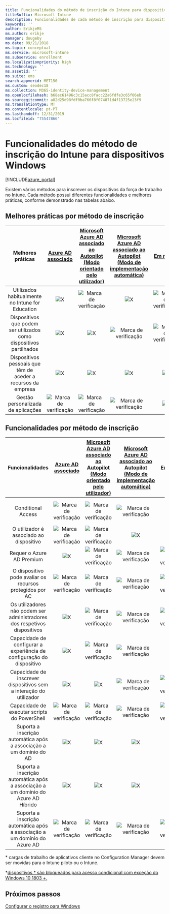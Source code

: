 ```yaml
---
title: Funcionalidades do método de inscrição do Intune para dispositivos Windows
titleSuffix: Microsoft Intune
description: Funcionalidades de cada método de inscrição para dispositivos Windows.
keywords: ''
author: ErikjeMS
ms.author: erikje
manager: dougeby
ms.date: 09/21/2018
ms.topic: conceptual
ms.service: microsoft-intune
ms.subservice: enrollment
ms.localizationpriority: high
ms.technology: ''
ms.assetid: ''
ms.suite: ems
search.appverid: MET150
ms.custom: seodec18
ms.collection: M365-identity-device-management
ms.openlocfilehash: b68ec61496c3c15acc8facc22a6fdfe3c65f06eb
ms.sourcegitcommit: a82d25d98fdf0ba766f8f074871d4f13725e23f9
ms.translationtype: MT
ms.contentlocale: pt-PT
ms.lasthandoff: 12/31/2019
ms.locfileid: "75547866"
---
```

# <a name="intune-enrollment-method-capabilities-for-windows-devices"></a>Funcionalidades do método de inscrição do Intune para dispositivos Windows
[!INCLUDE[azure_portal](../includes/azure_portal.md)]

Existem vários métodos para inscrever os dispositivos da força de trabalho no Intune. Cada método possui diferentes funcionalidades e melhores práticas, conforme demonstrado nas tabelas abaixo.

## <a name="best-practices-by-enrollment-method"></a>Melhores práticas por método de inscrição
| **Melhores práticas** | **[Azure AD associado](windows-enroll.md#enable-windows-10-automatic-enrollment)**|**[Microsoft Azure AD associado ao Autopilot (Modo orientado pelo utilizador)](enrollment-autopilot.md)** |**[Microsoft Azure AD associado ao Autopilot (Modo de implementação automática)](enrollment-autopilot.md)** |**[Em massa](windows-bulk-enroll.md)**|**[DEM](device-enrollment-manager-enroll.md)** | **[BYOD](device-enrollment.md#bring-your-own-device)** | **[GPO](https://docs.microsoft.com/windows/client-management/mdm/enroll-a-windows-10-device-automatically-using-group-policy)** | **[Cogestão](https://docs.microsoft.com/configmgr/core/clients/manage/co-management-overview)** |
|:---:|:---:|:---:|:---:|:---:|:---:|:---:|:---:|:---:|
|Utilizados habitualmente no Intune for Education|![X](./media/enrollment-method-capab/xmark.png)|![Marca de verificação](./media/enrollment-method-capab/checkmark.png)|![X](./media/enrollment-method-capab/xmark.png)|![Marca de verificação](./media/enrollment-method-capab/checkmark.png)|![Marca de verificação](./media/enrollment-method-capab/checkmark.png)|![X](./media/enrollment-method-capab/xmark.png)|![X](./media/enrollment-method-capab/xmark.png)|![X](./media/enrollment-method-capab/xmark.png)|
|Dispositivos que podem ser utilizados como dispositivos partilhados|![X](./media/enrollment-method-capab/xmark.png)|![X](./media/enrollment-method-capab/xmark.png)|![Marca de verificação](./media/enrollment-method-capab/checkmark.png)|![Marca de verificação](./media/enrollment-method-capab/checkmark.png)|![Marca de verificação](./media/enrollment-method-capab/checkmark.png)|![X](./media/enrollment-method-capab/xmark.png)|![X](./media/enrollment-method-capab/xmark.png)|![X](./media/enrollment-method-capab/xmark.png)|
|Dispositivos pessoais que têm de aceder a recursos da empresa|![X](./media/enrollment-method-capab/xmark.png)|![X](./media/enrollment-method-capab/xmark.png)|![X](./media/enrollment-method-capab/xmark.png)|![X](./media/enrollment-method-capab/xmark.png)|![X](./media/enrollment-method-capab/xmark.png)|![Marca de verificação](./media/enrollment-method-capab/checkmark.png)|![X](./media/enrollment-method-capab/xmark.png)|![X](./media/enrollment-method-capab/xmark.png)|
|Gestão personalizada de aplicações|![Marca de verificação](./media/enrollment-method-capab/checkmark.png)|![Marca de verificação](./media/enrollment-method-capab/checkmark.png)|![Marca de verificação](./media/enrollment-method-capab/checkmark.png)|![X](./media/enrollment-method-capab/xmark.png)|![X](./media/enrollment-method-capab/xmark.png)|![Marca de verificação](./media/enrollment-method-capab/checkmark.png)|![Marca de verificação](./media/enrollment-method-capab/checkmark.png)|![Marca de verificação](./media/enrollment-method-capab/checkmark.png)|

## <a name="capabilities-by-enrollment-method"></a>Funcionalidades por método de inscrição

| **Funcionalidades** | **[Azure AD associado](windows-enroll.md#enable-windows-10-automatic-enrollment)**|**[Microsoft Azure AD associado ao Autopilot (Modo orientado pelo utilizador)](enrollment-autopilot.md)** |**[Microsoft Azure AD associado ao Autopilot (Modo de implementação automática)](enrollment-autopilot.md)** |**[Em massa](windows-bulk-enroll.md)**|**[DEM](device-enrollment-manager-enroll.md)** | **[BYOD](device-enrollment.md#bring-your-own-device)** | **[GPO](https://docs.microsoft.com/windows/client-management/mdm/enroll-a-windows-10-device-automatically-using-group-policy)** | **[Cogestão](https://docs.microsoft.com/configmgr/core/clients/manage/co-management-overview)** |
|:---:|:---:|:---:|:---:|:---:|:---:|:---:|:---:|:---:|
|Conditional Access                                      |![Marca de verificação](./media/enrollment-method-capab/checkmark.png)|![Marca de verificação](./media/enrollment-method-capab/checkmark.png)|![Marca de verificação](./media/enrollment-method-capab/checkmark.png)|![X](./media/enrollment-method-capab/xmark.png)|![Marca de verificação](./media/enrollment-method-capab/checkmark.png)\*\*|![Marca de verificação](./media/enrollment-method-capab/checkmark.png)|![Marca de verificação](./media/enrollment-method-capab/checkmark.png)|![Marca de verificação](./media/enrollment-method-capab/checkmark.png)|
|O utilizador é associado ao dispositivo                    |![Marca de verificação](./media/enrollment-method-capab/checkmark.png)|![Marca de verificação](./media/enrollment-method-capab/checkmark.png)|![X](./media/enrollment-method-capab/xmark.png)|![X](./media/enrollment-method-capab/xmark.png)|![X](./media/enrollment-method-capab/xmark.png)|![Marca de verificação](./media/enrollment-method-capab/checkmark.png)|![Marca de verificação](./media/enrollment-method-capab/checkmark.png)|![Marca de verificação](./media/enrollment-method-capab/checkmark.png)|
|Requer o Azure AD Premium                               |![X](./media/enrollment-method-capab/xmark.png)|![Marca de verificação](./media/enrollment-method-capab/checkmark.png)|![Marca de verificação](./media/enrollment-method-capab/checkmark.png)|![Marca de verificação](./media/enrollment-method-capab/checkmark.png)|![X](./media/enrollment-method-capab/xmark.png)|![X](./media/enrollment-method-capab/xmark.png)|![Marca de verificação](./media/enrollment-method-capab/checkmark.png)|![Marca de verificação](./media/enrollment-method-capab/checkmark.png)|
|O dispositivo pode avaliar os recursos protegidos por AC             |![Marca de verificação](./media/enrollment-method-capab/checkmark.png)|![Marca de verificação](./media/enrollment-method-capab/checkmark.png)|![Marca de verificação](./media/enrollment-method-capab/checkmark.png)|![Marca de verificação](./media/enrollment-method-capab/checkmark.png)|![X](./media/enrollment-method-capab/xmark.png)|![Marca de verificação](./media/enrollment-method-capab/checkmark.png)|![Marca de verificação](./media/enrollment-method-capab/checkmark.png)|![Marca de verificação](./media/enrollment-method-capab/checkmark.png)|
|Os utilizadores não podem ser administradores dos respetivos dispositivos               |![X](./media/enrollment-method-capab/xmark.png)|![Marca de verificação](./media/enrollment-method-capab/checkmark.png)|![Marca de verificação](./media/enrollment-method-capab/checkmark.png)|![Marca de verificação](./media/enrollment-method-capab/checkmark.png)|![X](./media/enrollment-method-capab/xmark.png)|![X](./media/enrollment-method-capab/xmark.png)|![X](./media/enrollment-method-capab/xmark.png)|![X](./media/enrollment-method-capab/xmark.png)|
|Capacidade de configurar a experiência de configuração do dispositivo        |![X](./media/enrollment-method-capab/xmark.png)|![Marca de verificação](./media/enrollment-method-capab/checkmark.png)|![Marca de verificação](./media/enrollment-method-capab/checkmark.png)|![X](./media/enrollment-method-capab/xmark.png)|![X](./media/enrollment-method-capab/xmark.png)|![X](./media/enrollment-method-capab/xmark.png)|![X](./media/enrollment-method-capab/xmark.png)|![X](./media/enrollment-method-capab/xmark.png)|
|Capacidade de inscrever dispositivos sem a interação do utilizador      |![X](./media/enrollment-method-capab/xmark.png)|![X](./media/enrollment-method-capab/xmark.png)|![Marca de verificação](./media/enrollment-method-capab/checkmark.png)|![Marca de verificação](./media/enrollment-method-capab/checkmark.png)|![Marca de verificação](./media/enrollment-method-capab/checkmark.png)|![X](./media/enrollment-method-capab/xmark.png)|![Marca de verificação](./media/enrollment-method-capab/checkmark.png)|![Marca de verificação](./media/enrollment-method-capab/checkmark.png)|
|Capacidade de executar scripts do PowerShell                       |![Marca de verificação](./media/enrollment-method-capab/checkmark.png)|![Marca de verificação](./media/enrollment-method-capab/checkmark.png)|![Marca de verificação](./media/enrollment-method-capab/checkmark.png)|![Marca de verificação](./media/enrollment-method-capab/checkmark.png)|![Marca de verificação](./media/enrollment-method-capab/checkmark.png)|![X](./media/enrollment-method-capab/xmark.png)|![X](./media/enrollment-method-capab/xmark.png)|![X](./media/enrollment-method-capab/checkmark.png)\*| 
|Suporta a inscrição automática após a associação a um domínio do AD      |![X](./media/enrollment-method-capab/xmark.png)|![X](./media/enrollment-method-capab/xmark.png)|![X](./media/enrollment-method-capab/xmark.png)|![X](./media/enrollment-method-capab/xmark.png)|![X](./media/enrollment-method-capab/xmark.png)|![X](./media/enrollment-method-capab/xmark.png)|![Marca de verificação](./media/enrollment-method-capab/checkmark.png)|![Marca de verificação](./media/enrollment-method-capab/checkmark.png)|
|Suporta a inscrição automática após a associação a um domínio do Azure AD Híbrido|![X](./media/enrollment-method-capab/xmark.png)|![X](./media/enrollment-method-capab/xmark.png)|![X](./media/enrollment-method-capab/xmark.png)|![X](./media/enrollment-method-capab/xmark.png)|![X](./media/enrollment-method-capab/xmark.png)|![X](./media/enrollment-method-capab/xmark.png)|![Marca de verificação](./media/enrollment-method-capab/checkmark.png)|![Marca de verificação](./media/enrollment-method-capab/checkmark.png)|
|Suporta a inscrição automática após a associação a um domínio do Azure AD       |![Marca de verificação](./media/enrollment-method-capab/checkmark.png)|![Marca de verificação](./media/enrollment-method-capab/checkmark.png)|![Marca de verificação](./media/enrollment-method-capab/checkmark.png)|![Marca de verificação](./media/enrollment-method-capab/checkmark.png)|![Marca de verificação](./media/enrollment-method-capab/checkmark.png)|![Marca de verificação](./media/enrollment-method-capab/checkmark.png)|![X](./media/enrollment-method-capab/xmark.png)|![X](./media/enrollment-method-capab/xmark.png)|

\* cargas de trabalho de aplicativos cliente no Configuration Manager devem ser movidas para o Intune piloto ou o Intune.

\*[dispositivos * são bloqueados para acesso condicional com exceção do Windows 10 1803 +.](device-enrollment-manager-enroll.md)

## <a name="next-steps"></a>Próximos passos

[Configurar o registro para Windows](windows-enroll.md)

